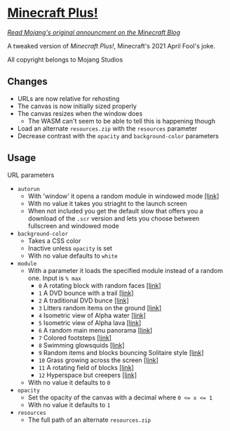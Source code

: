 # [Minecraft Plus!](https://undarkaido.github.io/Minecraft-Plus/)

[*Read Mojang's original announcment on the Minecraft Blog*]()

A tweaked version of *Minecraft Plus!*, Minecraft's 2021 April Fool's joke.

All copyright belongs to Mojang Studios

## Changes
* URLs are now relative for rehosting
* The canvas is now initially sized properly
* The canvas resizes when the window does
  * The WASM can't seem to be able to tell this is happening though
* Load an alternate `resources.zip` with the `resources` parameter
* Decrease contrast with the `opacity` and `background-color` parameters

## Usage
URL parameters
* `autorun`
  * With 'window' it opens a random module in windowed mode [\[link\]](https://undarkaido.github.io/Minecraft-Plus/?autorun=window)
  * With no value it takes you striaght to the launch screen
  * When not included you get the default slow that offers you a download of the `.scr` version and lets you choose between fullscreen and windowed mode
* `background-color`
  * Takes a CSS color
  * Inactive unless `opacity` is set
  * With no value defaults to `white`
* `module`
  * With a parameter it loads the specified module instead of a random one. Input is `% max`
    * `0` A rotating block with random faces [\[link\]](https://undarkaido.github.io/Minecraft-Plus/?autorun=window&module=0)
    * `1` A DVD bounce with a trail [\[link\]](https://undarkaido.github.io/Minecraft-Plus/?autorun=window&module=1)
    * `2` A traditional DVD bunce [\[link\]](https://undarkaido.github.io/Minecraft-Plus/?autorun=window&module=2)
    * `3` Litters random items on the ground [\[link\]](https://undarkaido.github.io/Minecraft-Plus/?autorun=window&module=3)
    * `4` Isometric view of Alpha water [\[link\]](https://undarkaido.github.io/Minecraft-Plus/?autorun=window&module=4)
    * `5` Isometric view of Alpha lava [\[link\]](https://undarkaido.github.io/Minecraft-Plus/?autorun=window&module=5)
    * `6` A random main menu panorama [\[link\]](https://undarkaido.github.io/Minecraft-Plus/?autorun=window&module=6)
    * `7` Colored footsteps [\[link\]](https://undarkaido.github.io/Minecraft-Plus/?autorun=window&module=7)
    * `8` Swimming glowsquids [\[link\]](https://undarkaido.github.io/Minecraft-Plus/?autorun=window&module=8)
    * `9` Random items and blocks bouncing Solitaire style [\[link\]](https://undarkaido.github.io/Minecraft-Plus/?autorun=window&module=9)
    * `10` Grass growing across the screen [\[link\]](https://undarkaido.github.io/Minecraft-Plus/?autorun=window&module=10)
    * `11` A rotating field of blocks [\[link\]](https://undarkaido.github.io/Minecraft-Plus/?autorun=window&module=11)
    * `12` Hyperspace but creepers [\[link\]](https://undarkaido.github.io/Minecraft-Plus/?autorun=window&module=12)
  * With no value it defaults to `0`
* `opacity`
  * Set the opacity of the canvas with a decimal where `0 <= x <= 1`
  * With no value it defaults to `1`
* `resources`
  * The full path of an alternate `resources.zip`
